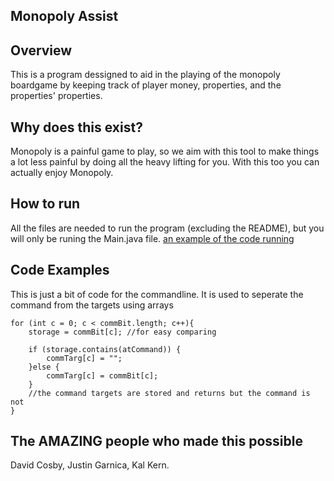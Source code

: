 ## Monopoly Assist

## Overview

This is a program dessigned to aid in the playing of the monopoly boardgame by keeping track of player money, properties, and the properties' properties.

## Why does this exist?

Monopoly is a painful game to play, so we aim with this tool to make things a lot less painful by doing all the heavy lifting for you. With this too you can actually enjoy Monopoly.

## How to run

All the files are needed to run the program (excluding the README), but you will only be runing the Main.java file. 
[an example of the code running](Example_Of_Code.png)
 
## Code Examples

This is just a bit of code for the commandline. It is used to seperate the command from the targets using arrays
```
for (int c = 0; c < commBit.length; c++){
	storage = commBit[c]; //for easy comparing
	
	if (storage.contains(atCommand)) {
		commTarg[c] = "";
	}else {
		commTarg[c] = commBit[c];
	}
	//the command targets are stored and returns but the command is not
}

```

## The AMAZING people who made this possible
David Cosby,
Justin Garnica,
Kal Kern.